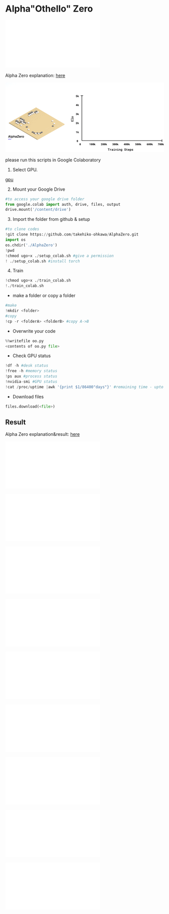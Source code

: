 # Alpha"Othello" Zero

![AZ0](./images/AZ0.pdf)

Alpha Zero explanation: [here](https://www.slideshare.net/takehiko-ohkawa/alphaothello-zero-127398324)

![AZ](./images/AZ.gif)

please run this scripts in Google Colaboratory


1. Select GPU.

[gpu](./images/gpu.png)

2. Mount your Google Drive
~~~python
#to access your google drive folder
from google.colab import auth, drive, files, output
drive.mount('/content/drive')
~~~

3. Import the folder from github & setup
~~~python
#to clone codes
!git clone https://github.com/takehiko-ohkawa/AlphaZero.git
import os
os.chdir('./AlphaZero')
!pwd
!chmod ugo+x ./setup_colab.sh #give a permission
! ./setup_colab.sh #install torch 
~~~

4. Train 
~~~python
!chmod ugo+x ./train_colab.sh
!./train_colab.sh
~~~

- make a folder or copy a folder
~~~python
#make
!mkdir <folder>
#copy
!cp -r <folderA> <folderB> #copy A->B
~~~

- Overwrite your code

~~~python
%%writefile oo.py
<contents of oo.py file>
~~~

- Check GPU status

~~~python
!df -h #desk status
!free -h #memory status
!ps aux #process status
!nvidia-smi #GPU status
!cat /proc/uptime |awk '{print $1/86400"days"}' #remaining time - upto 0.5days
~~~

- Download files

~~~python
files.download(<file>)
~~~

## Result
Alpha Zero explanation&result: [here](https://www.slideshare.net/takehiko-ohkawa/alphaothello-zero-127398324)

![result1](/images/1.pdf)

![result2](/images/2.pdf)

![result3](/images/3.pdf)

![result4](/images/4.pdf)

![result5](/images/5.pdf)

![result6](/images/6.pdf)

![result7](/images/7.pdf)

![result8](/images/8.pdf)

![result9](/images/9.pdf)
